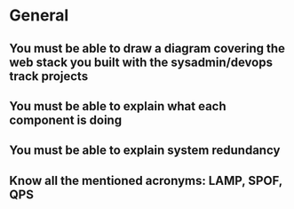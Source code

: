 # General
## You must be able to draw a diagram covering the web stack you built with the sysadmin/devops track projects
## You must be able to explain what each component is doing
## You must be able to explain system redundancy
## Know all the mentioned acronyms: LAMP, SPOF, QPS
